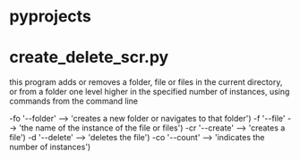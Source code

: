 # pyprojects
# create_delete_scr.py

this program adds or removes a folder, file or files in the current directory, 
or from a folder one level higher in the specified number of instances, 
using commands from the command line

-fo     '--folder'  --> 'creates a new folder or navigates to that folder')
-f      '--file'  --> 'the name of the instance of the file or files')
-cr     '--create'  --> 'creates a file')
-d      '--delete'  --> 'deletes the file')
-co     '--count' -->  'indicates the number of instances')
